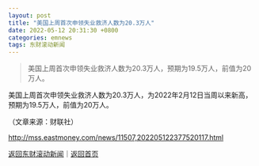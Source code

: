 ```yaml
---
layout: post
title: "美国上周首次申领失业救济人数为20.3万人"
date: 2022-05-12 20:31:30 +0800
categories: emnews
tags: 东财滚动新闻
---
```

> 美国上周首次申领失业救济人数为20.3万人，预期为19.5万人，前值为20万人。

<p><span class="c-de0422">美国上周首次申领失业救济人数为20.3万人，为2022年2月12日当周以来新高，预期为19.5万人，前值为20万人。</span></p><p class="em_media">（文章来源：财联社）</p>

<http://mss.eastmoney.com/news/11507,202205122377520117.html>

[返回东财滚动新闻](//finews.withounder.com/emnews/)｜[返回首页](//finews.withounder.com/)